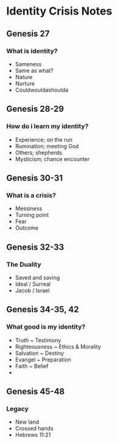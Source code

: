 # Identity Crisis Notes

## Genesis 27
### What is identity?

* Sameness
* Same as what?
* Nature
* Nurture
* Couldwouldashoulda


## Genesis 28-29
### How do i learn my identity?

* Experience; on the run
* Rumination; meeting God
* Others; shepherds
* Mysticism; chance encounter


## Genesis 30-31
### What is a crisis?

* Messiness
* Turning point
* Fear
* Outcome


## Genesis 32-33
### The Duality

* Saved and saving
* Ideal / Surreal
* Jacob / Israel

## Genesis 34-35, 42
### What good is my identity?

* Truth ~ Testimony
* Righteousness ~ Ethics & Morality
* Salvation ~ Destiny
* Evangel ~ Preparation
* Faith ~ Belief
* 


## Genesis 45-48
### Legacy

* New land
* Crossed hands
* Hebrews 11:21
